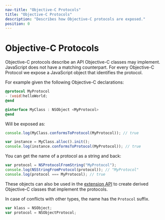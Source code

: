 ```yaml
---
nav-title: "Objective-C Protocols"
title: "Objective-C Protocols"
description: "Describes how Objective-C protocols are exposed."
position: 0
---
```


# Objective-C Protocols
Objective-C protocols describe an API Objective-C classes may implement. JavaScript does not have a matching counterpart. For every Objective-C Protocol we expose a JavaScript object that identifies the protocol.

For example given the following Objective-C declarations:
```objective-c
@protocol MyProtocol
- (void)helloWorld;
@end

@interface MyClass : NSObject <MyProtocol>
@end
```

Will be exposed as:
```javascript
console.log(MyClass.conformsToProtocol(MyProtocol)); // true

var instance = MyClass.alloc().init();
console.log(instance.conformsToProtocol(MyProtocol)); // true
```

You can get the name of a protocol as a string and back:
```javascript
var protocol = NSProtocolFromString("MyProtocol");
console.log(NSStringFromProtocol(protocol)); // "MyProtocol"
console.log(protocol === MyProtocol); // true
```

These objects can also be used in the [extension API](../how-to/ObjC-Subclassing.md) to create derived Objective-C classes that implement the protocols.

In case of conflicts with other types, the name has the `Protocol` suffix.
```javascript
var klass = NSObject;
var protocol = NSObjectProtocol;
```
